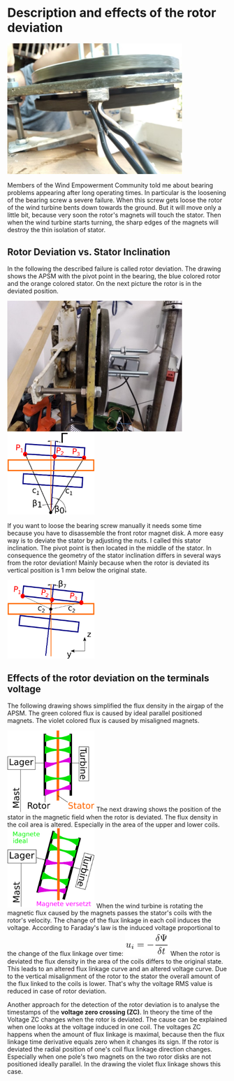 # Description and effects of the rotor deviation

<!--- Picture Airgap  -->
<img src="Failure_Description/IMG_20200809_094218_APSM_Airgap1.jpg" width="400" />


Members of the Wind Empowerment Community told me about bearing problems appearing after long operating times. In particular is the loosening of the bearing screw a severe failure. When this screw gets loose the rotor of the wind turbine bents down towards the ground. But it will move only a little bit, because very soon the rotor's magnets will touch the stator. Then when the wind turbine starts turning, the sharp edges of the magnets will destroy the thin isolation of stator.

## Rotor Deviation vs. Stator Inclination
In the following the described failure is called rotor deviation. The drawing shows the APSM with the pivot point in the bearing, the blue colored rotor and the orange colored stator. On the next picture the rotor is in the deviated position.

<!--- Rotor Deviation Picture Laboratory -->
<img src="Failure_Description/IMG_20210727_171714_RotorDeviation.jpg" width="400" />
<!--- Rotor Deviation  -->
<img src="Failure_Description/RotAuslenk.svg" width="200" />


If you want to loose the bearing screw manually it needs some time because you have to disassemble the front rotor magnet disk. A more easy way is to deviate the stator by adjusting the nuts. I called this stator inclination. The pivot point is then located in the middle of the stator. In consequence the geometry of the stator inclination differs in several ways from the rotor deviation! Mainly because when the rotor is deviated its vertical position is 1 mm below the original state.
<!--- Stator Deviation  -->
<img src="Failure_Description/StatSchraeg.svg" width="200" />

## Effects of the rotor deviation on the terminals voltage
The following drawing shows simplified the flux density in the airgap of the APSM. The green colored flux is caused by ideal parallel positioned magnets. The violet colored flux is caused by misaligned magnets.

<!--- Flux parallel  -->
<img src="Failure_Description/DeltaUParallel.svg" width="200" />
The next drawing shows the position of the stator in the magnetic field when the rotor is deviated. The flux density in the coil area is altered. Especially in the area of the upper and lower coils. 
<!--- Flux Rotor Deviation  -->
<img src="Failure_Description/DeltaURotAus.svg" width="200" />
When the wind turbine is rotating the magnetic flux caused by the magnets passes the stator's coils with the rotor's velocity. The change of the flux linkage in each coil induces the voltage. According to Faraday's law is the induced voltage proportional to the change of the flux linkage over time:
<!--- Flux Rotor Deviation  -->
<img src="Failure_Description/FaradaysLaw.png" width="100" />
When the rotor is deviated the flux density in the area of the coils differs to the original state. This leads to an altered flux linkage curve and an altered voltage curve. Due to the vertical misalignment of the rotor to the stator the overall amount of the flux linked to the coils is lower. That's why the voltage RMS value is reduced in case of rotor deviation.

Another approach for the detection of the rotor deviation is to analyse the timestamps of the **voltage zero crossing (ZC)**. In theory the time of the Voltage ZC changes when the rotor is deviated. The cause can be explained when one looks at the voltage induced in one coil. The voltages ZC happens when the amount of flux linkage is maximal, because then the flux linkage time derivative equals zero when it changes its sign. If the rotor is deviated the radial position of one's coil flux linkage direction changes. Especially when one pole's two magnets on the two rotor disks are not positioned ideally parallel. In the drawing the violet flux linkage shows this case.
